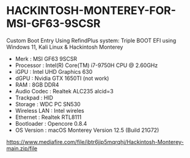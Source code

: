 # HACKINTOSH-MONTEREY-FOR-MSI-GF63-9SCSR

Custom Boot Entry Using RefindPlus
system: Triple BOOT EFI using Windows 11, Kali Linux & Hackintosh Monterey

- Merk   : MSI GF63 9SCSR
- Processor  : Intel(R) Core(TM) i7-9750H CPU @ 2.60GHz
- iGPU   : Intel UHD Graphics 630
- dGPU : Nvidia GTX 1650TI (not work)
- RAM   : 8GB DDR4
- Audio Codec  : Realtek ALC235 alcid=3
- Trackpad  : HID
- Storage : WDC PC SN530 
- Wireless LAN  :  Intel wireles
- Ethernet   : Realtek RTL8111
- Bootloader : Opencore 0.8.4
- OS Version : macOS Monterey Version 12.5 (Build 21G72)


https://www.mediafire.com/file/ibtr6jjp5mqrqhj/Hackintosh-Monterey-main.zip/file
